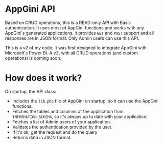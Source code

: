 # AppGini API
Based on CRUD operations, this is a READ-only API with Basic authentication. It uses most of AppGini functions and works with any AppGini's generated applications. It provides ```GET``` and ```POST``` support and all responses are in JSON format. Only Admin users can use this API.

This is a _v2_ of my code. It was first designed to integrate AppGini with Microsoft's Power BI. A _v3_, with all CRUD operations (and custom operations) is coming soon.

# How does it work?
On startup, the API class:
- Includes the ```lib.php``` file of AppGini on startup, so it can use the AppGini functions.
- Fetches the tables and columns of the application from ```INFORMATION_SCHEMA```, so it's always up to date with your application.
- Fetches a list of Admin users of your application.
- Validates the authentication provided by the user.
- If it's ok, get the request and do the query
- Returns data in JSON format.
